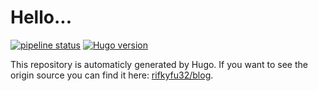 # Hello...

[![pipeline status](https://gitlab.com/ardianta/blog/badges/master/pipeline.svg)](https://github.com/rifkyfu32/blog/commits/master)
[![Hugo version](https://img.shields.io/badge/hugo-v0.31.1-ff69b4.svg)](http://gohugo.io/)

This repository is automaticly generated by Hugo.
If you want to see the origin source you can find it here: [rifkyfu32/blog](https://github.com/rifkyfu32/blog).
